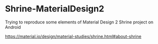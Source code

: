 # Shrine-MaterialDesign2

Trying to reproduce some elements of Material Design 2 Shrine project on Android

https://material.io/design/material-studies/shrine.html#about-shrine


